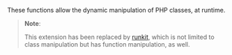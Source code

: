These functions allow the dynamic manipulation of PHP classes, at
runtime.

> **Note**:
>
> This extension has been replaced by
> <a href="/book/runkit.html" class="link">runkit</a>, which is not
> limited to class manipulation but has function manipulation, as well.

